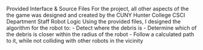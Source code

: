 Provided Interface & Source Files
  For the project, all other aspects of the the game was designed and created by the CUNY Hunter College CSCI Department Staff
Robot Logic
  Using the provided files, I designed the algorithm for the robot to:
    - Detect where the debris is
    - Determine which of the debris is closer within the radius of the robot
    - Follow a calculated path to it, while not colliding with other robots in the vicinity 

